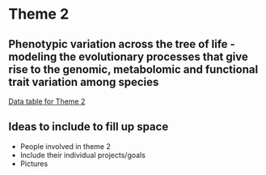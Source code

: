 Theme 2
================

## Phenotypic variation across the tree of life - modeling the evolutionary processes that give rise to the genomic, metabolomic and functional trait variation among species

[Data table for Theme
2](https://docs.google.com/spreadsheets/d/1GdhefyneqIbjArH5cVibGYC0rxqVi20_gEU_hSqxZ1g/edit?usp=sharing)

## Ideas to include to fill up space

-   People involved in theme 2  
-   Include their individual projects/goals  
-   Pictures
